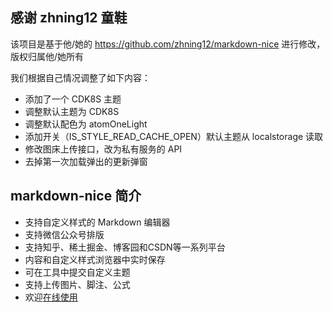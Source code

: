 


## 感谢 zhning12 童鞋

该项目是基于他/她的 <https://github.com/zhning12/markdown-nice> 进行修改，版权归属他/她所有

我们根据自己情况调整了如下内容：

- 添加了一个 CDK8S 主题
- 调整默认主题为 CDK8S
- 调整默认配色为 atomOneLight
- 添加开关（IS_STYLE_READ_CACHE_OPEN）默认主题从 localstorage 读取
- 修改图床上传接口，改为私有服务的 API
- 去掉第一次加载弹出的更新弹窗


## markdown-nice 简介

- 支持自定义样式的 Markdown 编辑器
- 支持微信公众号排版
- 支持知乎、稀土掘金、博客园和CSDN等一系列平台
- 内容和自定义样式浏览器中实时保存
- 可在工具中提交自定义主题
- 支持上传图片、脚注、公式
- 欢迎[在线使用](https://mdnice.com/)

